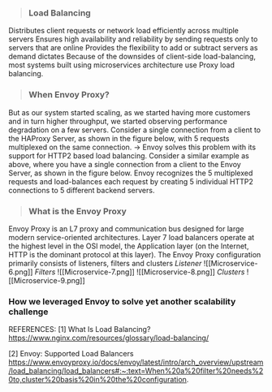 
>### Load Balancing
Distributes client requests or network load efficiently across multiple servers
Ensures high availability and reliability by sending requests only to servers that are online
Provides the flexibility to add or subtract servers as demand dictates
Because of the downsides of client-side load-balancing, most systems built using microservices architecture use Proxy load balancing.

> ### When Envoy Proxy?
But as our system started scaling, as we started having more customers and in turn higher throughput, we started observing performance degradation on a few servers.
Consider a single connection from a client to the HAProxy Server, as shown in the figure below, with 5 requests multiplexed on the same connection.
-> Envoy solves this problem with its support for HTTP2 based load balancing.
Consider a similar example as above, where you have a single connection from a client to the Envoy Server, as shown in the figure below. Envoy recognizes the 5 multiplexed requests and load-balances each request by creating 5 individual HTTP2 connections to 5 different backend servers.

> ### What is the Envoy Proxy
Envoy Proxy is an L7 proxy and communication bus designed for large modern service-oriented architectures.
Layer 7 load balancers operate at the highest level in the OSI model, the Application layer (on the Internet, HTTP is the dominant protocol at this layer). 
The Envoy Proxy configuration primarily consists of listeners, filters and clusters
*Listener*
![[Microservice-6.png]]
*Filters*
![[Microservice-7.png]]
![[Microservice-8.png]]
*Clusters*
![[Microservice-9.png]]



### How we leveraged Envoy to solve yet another scalability challenge


REFERENCES:
[1] What Is Load Balancing? https://www.nginx.com/resources/glossary/load-balancing/

[2] Envoy: Supported Load Balancers https://www.envoyproxy.io/docs/envoy/latest/intro/arch_overview/upstream/load_balancing/load_balancers#:~:text=When%20a%20filter%20needs%20to,cluster%20basis%20in%20the%20configuration.